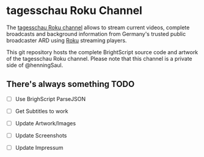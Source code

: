 tagesschau Roku Channel 
=======================

The [tagesschau Roku channel](https://www.roku.com/channels#!details/3517/tagesschau) allows to stream current videos, complete broadcasts and background information from Germany's trusted public broadcaster ARD using [Roku](http://www.roku.com) streaming players.

This git repository hosts the complete BrightScript source code and artwork of the tagesschau Roku channel. Please note that this channel is a private side of @henningSaul.

There's always something TODO
-----------------------------
- [ ] Use BrighScript ParseJSON
- [ ] Get Subtitles to work
- [ ] Update Artwork/Images
- [ ] Update Screenshots
- [ ] Update Impressum

